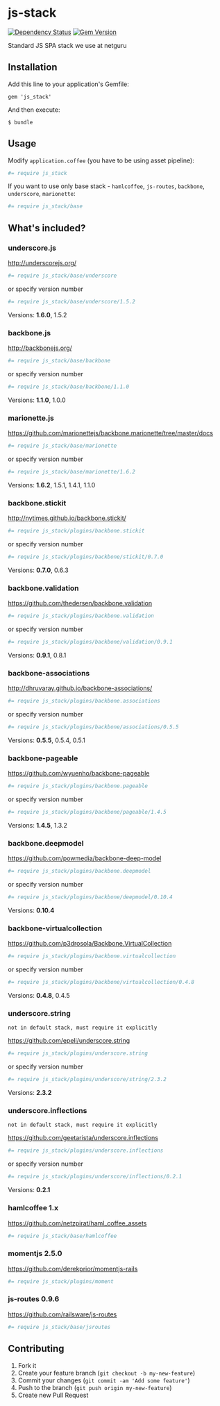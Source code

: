 js-stack
========

[![Dependency Status](https://gemnasium.com/netguru/js_stack.png)](https://gemnasium.com/netguru/js_stack)
[![Gem Version](https://badge.fury.io/rb/js_stack.png)](http://badge.fury.io/rb/js_stack)

Standard JS SPA stack we use at netguru

## Installation

Add this line to your application's Gemfile:

    gem 'js_stack'

And then execute:

    $ bundle

## Usage

Modify `application.coffee` (you have to be using asset pipeline):

``` coffeescript
#= require js_stack
```

If you want to use only base stack - `hamlcoffee`, `js-routes`, `backbone`, `underscore`, `marionette`:

``` coffeescript
#= require js_stack/base
```

## What's included?

### underscore.js

http://underscorejs.org/

``` coffeescript
#= require js_stack/base/underscore
```

or specify version number

``` coffeescript
#= require js_stack/base/underscore/1.5.2
```

Versions: **1.6.0**, 1.5.2

### backbone.js

http://backbonejs.org/

``` coffeescript
#= require js_stack/base/backbone
```

or specify version number

``` coffeescript
#= require js_stack/base/backbone/1.1.0
```

Versions: **1.1.0**, 1.0.0

### marionette.js

https://github.com/marionettejs/backbone.marionette/tree/master/docs

``` coffeescript
#= require js_stack/base/marionette
```

or specify version number

``` coffeescript
#= require js_stack/base/marionette/1.6.2
```

Versions: **1.6.2**, 1.5.1, 1.4.1, 1.1.0

### backbone.stickit

http://nytimes.github.io/backbone.stickit/

``` coffeescript
#= require js_stack/plugins/backbone.stickit
```

or specify version number

``` coffeescript
#= require js_stack/plugins/backbone/stickit/0.7.0
```

Versions: **0.7.0**, 0.6.3

### backbone.validation

https://github.com/thedersen/backbone.validation

``` coffeescript
#= require js_stack/plugins/backbone.validation
```

or specify version number

``` coffeescript
#= require js_stack/plugins/backbone/validation/0.9.1
```

Versions: **0.9.1**, 0.8.1

### backbone-associations

http://dhruvaray.github.io/backbone-associations/

``` coffeescript
#= require js_stack/plugins/backbone.associations
```

or specify version number

``` coffeescript
#= require js_stack/plugins/backbone/associations/0.5.5
```

Versions: **0.5.5**, 0.5.4, 0.5.1

### backbone-pageable

https://github.com/wyuenho/backbone-pageable

``` coffeescript
#= require js_stack/plugins/backbone.pageable
```

or specify version number

``` coffeescript
#= require js_stack/plugins/backbone/pageable/1.4.5
```

Versions: **1.4.5**, 1.3.2

### backbone.deepmodel

https://github.com/powmedia/backbone-deep-model

``` coffeescript
#= require js_stack/plugins/backbone.deepmodel
```

or specify version number

``` coffeescript
#= require js_stack/plugins/backbone/deepmodel/0.10.4
```

Versions: **0.10.4**

### backbone-virtualcollection

https://github.com/p3drosola/Backbone.VirtualCollection

``` coffeescript
#= require js_stack/plugins/backbone.virtualcollection
```

or specify version number

``` coffeescript
#= require js_stack/plugins/backbone/virtualcollection/0.4.8
```

Versions: **0.4.8**, 0.4.5

### underscore.string
`not in default stack, must require it explicitly`

https://github.com/epeli/underscore.string

``` coffeescript
#= require js_stack/plugins/underscore.string
```

or specify version number

``` coffeescript
#= require js_stack/plugins/underscore/string/2.3.2
```

Versions: **2.3.2**

### underscore.inflections
`not in default stack, must require it explicitly`

https://github.com/geetarista/underscore.inflections

``` coffeescript
#= require js_stack/plugins/underscore.inflections
```

or specify version number

``` coffeescript
#= require js_stack/plugins/underscore/inflections/0.2.1
```

Versions: **0.2.1**

### hamlcoffee 1.x

https://github.com/netzpirat/haml_coffee_assets

``` coffeescript
#= require js_stack/base/hamlcoffee
```

### momentjs 2.5.0

https://github.com/derekprior/momentjs-rails

``` coffeescript
#= require js_stack/plugins/moment
```

### js-routes 0.9.6

https://github.com/railsware/js-routes

``` coffeescript
#= require js_stack/base/jsroutes
```

## Contributing

1. Fork it
2. Create your feature branch (`git checkout -b my-new-feature`)
3. Commit your changes (`git commit -am 'Add some feature'`)
4. Push to the branch (`git push origin my-new-feature`)
5. Create new Pull Request
